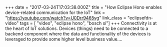 +++
date = "2017-03-24T17:03:38.000Z"
title = "How Eclipse Hono enables device-related communication for the IoT"
link = "https://youtube.com/watch?v=U0Drr9465vg"
link_class  = "eclipsefdn-video"
tags = [ "video", "eclipse hono", "bosch si"]
+++
Connectivity is at the heart of IoT solutions. Devices (things) need to be connected to a backend component where the data and functionality of the devices is leveraged to provide some higher level business value.…